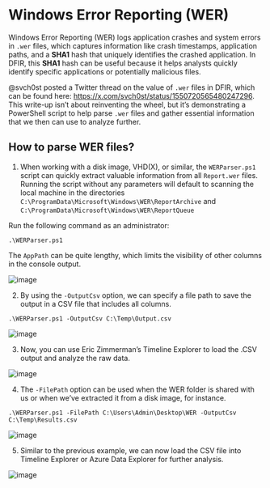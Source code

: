 # Windows Error Reporting (WER)

Windows Error Reporting (WER) logs application crashes and system errors in `.wer` files, which captures information like crash timestamps, application paths, and a **SHA1** hash that uniquely identifies the crashed application. In DFIR, this **SHA1** hash can be useful because it helps analysts quickly identify specific applications or potentially malicious files.

@svch0st posted a Twitter thread on the value of `.wer` files in DFIR, which can be found here: https://x.com/svch0st/status/1550720565480247296. This write-up isn’t about reinventing the wheel, but it’s demonstrating a PowerShell script to help parse `.wer` files and gather essential information that we then can use to analyze further.

## How to parse WER files?

1. When working with a disk image, VHD(X), or similar, the `WERParser.ps1` script can quickly extract valuable information from all `Report.wer` files. Running the script without any parameters will default to scanning the local machine in the directories `C:\ProgramData\Microsoft\Windows\WER\ReportArchive` and `C:\ProgramData\Microsoft\Windows\WER\ReportQueue`

Run the following command as an administrator:
```
.\WERParser.ps1
```

The `AppPath` can be quite lengthy, which limits the visibility of other columns in the console output.

![image](https://github.com/user-attachments/assets/603e2da5-7ea7-42e8-ba66-50f3b53acabb)

2. By using the `-OutputCsv` option, we can specify a file path to save the output in a CSV file that includes all columns.

```
.\WERParser.ps1 -OutputCsv C:\Temp\Output.csv
```

![image](https://github.com/user-attachments/assets/e9d70407-659c-4f67-8003-b78754dbf074)

3. Now, you can use Eric Zimmerman’s Timeline Explorer to load the .CSV output and analyze the raw data.

![image](https://github.com/user-attachments/assets/a4b1f4c9-f351-4ff0-90bb-2e9f174a3b5f)

4. The `-FilePath` option can be used when the WER folder is shared with us or when we’ve extracted it from a disk image, for instance.

```
.\WERParser.ps1 -FilePath C:\Users\Admin\Desktop\WER -OutputCsv C:\Temp\Results.csv
```

![image](https://github.com/user-attachments/assets/05d89d4b-d6cb-4270-952c-b05d238289e4)

5. Similar to the previous example, we can now load the CSV file into Timeline Explorer or Azure Data Explorer for further analysis.

![image](https://github.com/user-attachments/assets/2d515712-2f9b-46ef-ac66-82cbc6c70827)

